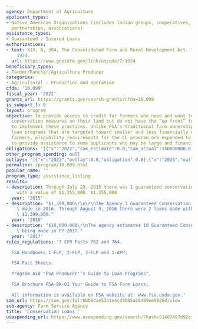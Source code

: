 ```yaml
---
agency: Department of Agriculture
applicant_types:
- Native American Organizations (includes lndian groups, cooperatives, corporations,
  partnerships, associations)
assistance_types:
- Guaranteed / Insured Loans
authorizations:
- text: XIV, A, 304, The Consolidated Farm and Rural Development Act. 7 U.S.C. &sect;
    1924.
  url: https://www.govinfo.gov/link/uscode/7/1924
beneficiary_types:
- Farmer/Rancher/Agriculture Producer
categories:
- Agricultural - Production and Operation
cfda: '10.099'
fiscal_year: '2022'
grants_url: https://grants.gov/search-grants?cfda=10.099
is_subpart_f: 0
layout: program
objective: To provide access to credit for farmers who need and want to implement
  conservation measures on their land but do not have the “up front” funds available
  to implement these practices. Unlike FSA’s traditional farm ownership and operating
  loan programs that are targeted toward smaller and less financially established
  farmers, eligibility requirements for the CL program are expanded to permit FSA
  to provide assistance to some applicants who may be large and financially strong.
obligations: '[{"x":"2022","sam_estimate":0.0,"sam_actual":150000000.0,"usa_spending_actual":0.0},{"x":"2023","sam_estimate":150000000.0,"sam_actual":0.0,"usa_spending_actual":0.0},{"x":"2024","sam_estimate":150000000.0,"sam_actual":0.0,"usa_spending_actual":0.0}]'
other_program_spending: null
outlays: '[{"x":"2022","outlay":0.0,"obligation":0.0},{"x":"2023","outlay":0.0,"obligation":0.0},{"x":"2024","outlay":0.0,"obligation":0.0}]'
permalink: /program/10.099.html
popular_name: ''
program_type: assistance_listing
results:
- description: Through July 29, 2015 there was 1 guaranteed conservation loan made
    with a value of $1,355,000. $1,355,000
  year: '2015'
- description: "$1,399,000\r\n\r\nThe Agency 2 Guaranteed Conservation loans being\
    \ made in 2016. Through August 9, 2016 there were 2 loans made with a value of\
    \ $1,399,000."
  year: '2016'
- description: "$10,000,000\r\nThe agency estimates 10 Guaranteed Conservation loans\
    \ being made in FY 2017."
  year: '2017'
rules_regulations: '7 CFR Parts 762 and 764.

  FSA Handbooks 1-FLP, 2-FLP, 3-FLP and 1-APP;

  FSA Fact Sheets.

  Program Aid "FSA Producer''s Guide to Loan Programs",

  FSA Brochure FSA-BK-01 Your Guide to FSA Farm Loans;

  All information is available on FSA website at: www.fsa.usda.gov.'
sam_url: https://sam.gov/fal/0bb6dae53a1e4cd9b05a58489ee9826d/view
sub-agency: Farm Service Agency
title: 'Conservation Loans '
usaspending_url: https://www.usaspending.gov/search/?hash=51407497d92eff8498ca510a4802a545
---
```

